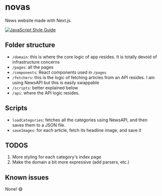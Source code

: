 # novas
News website made with Next.js.

[![JavaScript Style Guide](https://img.shields.io/badge/code_style-standard-brightgreen.svg)](https://standardjs.com)

## Folder structure
- `/domain`: this is where the core logic of app resides. It is totally devoid of infrastructure concerns
- `/pages`: all the pages
- `/components`: React components used in `/pages`
- `/fetchers`: this is the logic of fetching articles from an API resides. I am using NewsAPI but this is easily swappable
- `/scripts`: better explained below
- `/api`: where the API logic resides.

## Scripts
- `loadCategories`: fetches all the categories using NewsAPI, and then saves them to a JSON file.
- `saveImages`: for each article, fetch its headline image, and save it

## TODOS
1. More styling for each category's index page
2. Make the domain a bit more expressive (add parsers, etc.)

## Known issues
None! :smile:
